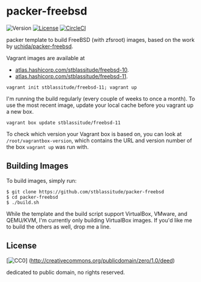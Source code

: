 # packer-freebsd

![Version](https://img.shields.io/github/tag/stblassitude/packer-freebsd.svg?maxAge=2592000)
[![License](https://img.shields.io/github/license/stblassitude/packer-freebsd.svg?maxAge=2592000)](http://creativecommons.org/publicdomain/zero/1.0/deed)
[![CircleCI](https://img.shields.io/circleci/project/stblassitude/packer-freebsd.svg?maxAge=2592000)](https://circleci.com/gh/stblassitude/packer-freebsd)

packer template to build FreeBSD (with zfsroot) images, based on the work
by [uchida/packer-freebsd](https://github.com/uchida/packer-freebsd).

Vagrant images are available at
- [atlas.hashicorp.com/stblassitude/freebsd-10](https://atlas.hashicorp.com/stblassitude/boxes/freebsd-10).
- [atlas.hashicorp.com/stblassitude/freebsd-11](https://atlas.hashicorp.com/stblassitude/boxes/freebsd-11).

```console
vagrant init stblassitude/freebsd-11; vagrant up
```

I'm running the build regularly (every couple of weeks to once a month). To use
the most recent image, update your local cache before you vagrant up a new box.

```console
vagrant box update stblassitude/freebsd-11
```

To check which version your Vagrant box is based on, you can look at
`/root/vagrantbox-version`, which contains the URL and version number of the box
`vagrant up` was run with.

## Building Images

To build images, simply run:

```console
$ git clone https://github.com/stblassitude/packer-freebsd
$ cd packer-freebsd
$ ./build.sh
```

While the template and the build script support VirtualBox, VMware, and
QEMU/KVM, I'm currently only building VirtualBox images.  If you'd like me to
build the others as well, drop me a line.

## License

[![CC0](http://i.creativecommons.org/p/zero/1.0/88x31.png "CC0")]
(http://creativecommons.org/publicdomain/zero/1.0/deed)

dedicated to public domain, no rights reserved.
